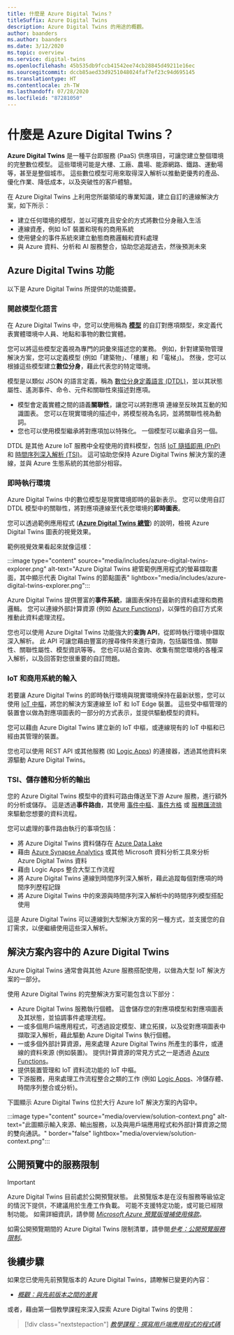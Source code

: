 ```yaml
---
title: 什麼是 Azure Digital Twins？
titleSuffix: Azure Digital Twins
description: Azure Digital Twins 的用途的概觀。
author: baanders
ms.author: baanders
ms.date: 3/12/2020
ms.topic: overview
ms.service: digital-twins
ms.openlocfilehash: 45b535db9fccb41542ee74cb28845d49211e16ec
ms.sourcegitcommit: dccb85aed33d9251048024faf7ef23c94d695145
ms.translationtype: HT
ms.contentlocale: zh-TW
ms.lasthandoff: 07/28/2020
ms.locfileid: "87281050"
---
```

# <a name="what-is-azure-digital-twins"></a>什麼是 Azure Digital Twins？

**Azure Digital Twins** 是一種平台即服務 (PaaS) 供應項目，可讓您建立整個環境的完整數位模型。 這些環境可能是大樓、工廠、農場、能源網路、鐵路、運動場等，甚至是整個城市。 這些數位模型可用來取得深入解析以推動更優秀的產品、優化作業、降低成本，以及突破性的客戶體驗。

在 Azure Digital Twins 上利用您所屬領域的專業知識，建立自訂的連線解決方案，如下所示：
* 建立任何環境的模型，並以可擴充且安全的方式將數位分身融入生活
* 連線資產，例如 IoT 裝置和現有的商用系統
* 使用健全的事件系統來建立動態商務邏輯和資料處理
* 與 Azure 資料、分析和 AI 服務整合，協助您追蹤過去，然後預測未來

## <a name="azure-digital-twins-capabilities"></a>Azure Digital Twins 功能

以下是 Azure Digital Twins 所提供的功能摘要。

### <a name="open-modeling-language"></a>開啟模型化語言

在 Azure Digital Twins 中，您可以使用稱為 [**模型**](concepts-models.md) 的自訂對應項類型，來定義代表實體環境中人員、地點和事物的數位實體。 

您可以將這些模型定義視為專門的詞彙來描述您的業務。 例如，針對建築物管理解決方案，您可以定義模型 (例如「建築物」、「樓層」和「電梯」)。 然後，您可以根據這些模型建立**數位分身**，藉此代表您的特定環境。

模型是以類似 JSON 的語言定義，稱為 [數位分身定義語言 (DTDL)](https://github.com/Azure/opendigitaltwins-dtdl/blob/master/DTDL/v2/dtdlv2.md)，並以其狀態屬性、遙測事件、命令、元件和關聯性來描述對應項。
* 模型會定義實體之間的語義**關聯性**，讓您可以將對應項 連線至反映其互動的知識圖表。 您可以在現實環境的描述中，將模型視為名詞，並將關聯性視為動詞。
* 您也可以使用模型繼承將對應項加以特殊化。 一個模型可以繼承自另一個。

DTDL 是其他 Azure IoT 服務中全程使用的資料模型，包括 [IoT 隨插即用 (PnP)](../iot-pnp/overview-iot-plug-and-play.md) 和 [時間序列深入解析 (TSI)](../time-series-insights/time-series-insights-update-overview.md)。 這可協助您保持 Azure Digital Twins 解決方案的連線，並與 Azure 生態系統的其他部分相容。

### <a name="live-execution-environment"></a>即時執行環境

Azure Digital Twins 中的數位模型是現實環境即時的最新表示。 您可以使用自訂 DTDL 模型中的關聯性，將對應項連線至代表您環境的**即時圖表**。

您可以透過範例應用程式 ([**Azure Digital Twins 總管**](https://docs.microsoft.com/samples/azure-samples/digital-twins-explorer/digital-twins-explorer/)) 的說明，檢視 Azure Digital Twins 圖表的視覺效果。

範例視覺效果看起來就像這樣：

:::image type="content" source="media/includes/azure-digital-twins-explorer.png" alt-text="Azure Digital Twins 總管範例應用程式的螢幕擷取畫面，其中顯示代表 Digital Twins 的節點圖表" lightbox="media/includes/azure-digital-twins-explorer.png":::

Azure Digital Twins 提供豐富的**事件系統**，讓圖表保持在最新的資料處理和商務邏輯。 您可以連線外部計算資源 (例如 [Azure Functions](../azure-functions/functions-overview.md))，以彈性的自訂方式來推動此資料處理流程。

您也可以使用 Azure Digital Twins 功能強大的**查詢 API**，從即時執行環境中擷取深入解析。 此 API 可讓您藉由豐富的搜尋條件來進行查詢，包括屬性值、關聯性、關聯性屬性、模型資訊等等。 您也可以結合查詢、收集有關您環境的各種深入解析，以及回答對您很重要的自訂問題。

### <a name="input-from-iot-and-business-systems"></a>IoT 和商用系統的輸入

若要讓 Azure Digital Twins 的即時執行環境與現實環境保持在最新狀態，您可以使用 [IoT 中樞](../iot-hub/about-iot-hub.md)，將您的解決方案連線至 IoT 和 IoT Edge 裝置。 這些受中樞管理的裝置會以做為對應項圖表的一部分的方式表示，並提供驅動模型的資料。

您可以藉由 Azure Digital Twins 建立新的 IoT 中樞，或連線現有的 IoT 中樞和已經由其管理的裝置。

您也可以使用 REST API 或其他服務 (如 [Logic Apps](../logic-apps/logic-apps-overview.md)) 的連接器，透過其他資料來源驅動 Azure Digital Twins。

### <a name="output-to-tsi-storage-and-analytics"></a>TSI、儲存體和分析的輸出

您的 Azure Digital Twins 模型中的資料可路由傳送至下游 Azure 服務，進行額外的分析或儲存。 這是透過**事件路由**，其使用 [事件中樞](../event-hubs/event-hubs-about.md)、[事件方格](../event-grid/overview.md) 或 [服務匯流排](../service-bus-messaging/service-bus-messaging-overview.md) 來驅動您想要的資料流程。

您可以處理的事件路由執行的事項包括：
* 將 Azure Digital Twins 資料儲存在 [Azure Data Lake](../storage/blobs/data-lake-storage-introduction.md)
* 藉由 [Azure Synapse Analytics](../synapse-analytics/sql-data-warehouse/sql-data-warehouse-overview-what-is.md) 或其他 Microsoft 資料分析工具來分析 Azure Digital Twins 資料
* 藉由 Logic Apps 整合大型工作流程
* 將 Azure Digital Twins 連線到時間序列深入解析，藉此追蹤每個對應項的時間序列歷程記錄
* 將 Azure Digital Twins 中的來源與時間序列深入解析中的時間序列模型搭配使用

這是 Azure Digital Twins 可以連線到大型解決方案的另一種方式，並支援您的自訂需求，以便繼續使用這些深入解析。

## <a name="azure-digital-twins-in-a-solution-context"></a>解決方案內容中的 Azure Digital Twins

Azure Digital Twins 通常會與其他 Azure 服務搭配使用，以做為大型 IoT 解決方案的一部分。 

使用 Azure Digital Twins 的完整解決方案可能包含以下部分：
* Azure Digital Twins 服務執行個體。 這會儲存您的對應項模型和對應項圖表及其狀態，並協調事件處理流程。
* 一或多個用戶端應用程式，可透過設定模型、建立拓撲，以及從對應項圖表中擷取深入解析，藉此驅動 Azure Digital Twins 執行個體。
* 一或多個外部計算資源，用來處理 Azure Digital Twins 所產生的事件，或連線的資料來源 (例如裝置)。 提供計算資源的常見方式之一是透過 [Azure Functions](../azure-functions/functions-overview.md)。
* 提供裝置管理和 IoT 資料流功能的 IoT 中樞。
* 下游服務，用來處理工作流程整合之類的工作 (例如 [Logic Apps](../logic-apps/logic-apps-overview.md)、冷儲存體、時間序列整合或分析)。 

下圖顯示 Azure Digital Twins 位於大行 Azure IoT 解決方案的內容中。

:::image type="content" source="media/overview/solution-context.png" alt-text="此圖顯示輸入來源、輸出服務，以及與用戶端應用程式和外部計算資源之間的雙向通訊。" border="false" lightbox="media/overview/solution-context.png":::

## <a name="service-limits-in-public-preview"></a>公開預覽中的服務限制

> [!IMPORTANT]
> Azure Digital Twins 目前處於公開預覽狀態。
> 此預覽版本是在沒有服務等級協定的情況下提供，不建議用於生產工作負載。 可能不支援特定功能，或可能已經限制功能。 如需詳細資訊，請參閱 [*Microsoft Azure 預覽版增補使用條款*](https://azure.microsoft.com/support/legal/preview-supplemental-terms/)。

如需公開預覽期間的 Azure Digital Twins 限制清單，請參閱[*參考：公開預覽服務限制*](reference-service-limits.md)。

## <a name="next-steps"></a>後續步驟

如果您已使用先前預覽版本的 Azure Digital Twins，請瞭解已變更的內容：
* [*概觀：與先前版本之間的差異*](overview-differences.md)

或者，藉由第一個教學課程來深入探索 Azure Digital Twins 的使用：

> [!div class="nextstepaction"]
> [*教學課程：撰寫用戶端應用程式的程式碼*](tutorial-code.md)
